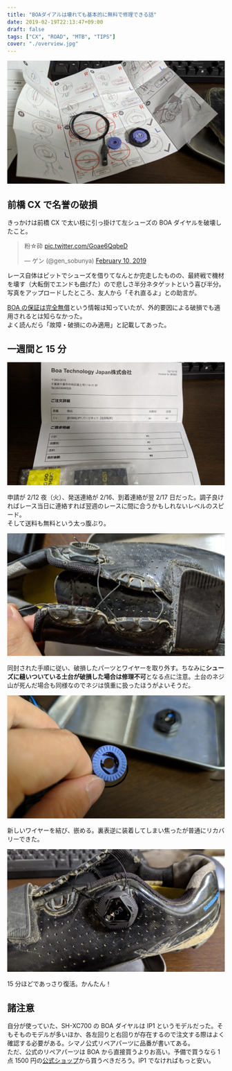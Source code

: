 ```yaml
---
title: "BOAダイアルは壊れても基本的に無料で修理できる話"
date: 2019-02-19T22:13:47+09:00
draft: false
tags: ["CX", "ROAD", "MTB", "TIPS"]
cover: "./overview.jpg"
---
```


![image](./overview.jpg)

## 前橋 CX で名誉の破損

きっかけは前橋 CX で太い枝に引っ掛けて左シューズの BOA ダイヤルを破壊したこと。

<blockquote class="twitter-tweet"><p lang="ja" dir="ltr">粉☆砕 <a href="https://t.co/Goae6QqbeD">pic.twitter.com/Goae6QqbeD</a></p>&mdash; ゲン (@gen_sobunya) <a href="https://twitter.com/gen_sobunya/status/1094467428623409154?ref_src=twsrc%5Etfw">February 10, 2019</a></blockquote>

レース自体はピットでシューズを借りてなんとか完走したものの、最終戦で機材を壊す（大転倒でエンドも曲げた）ので悲しさ半分ネタゲットという喜び半分。  
写真をアップロードしたところ、友人から「それ直るよ」との助言が。

[BOA の保証は完全無償](https://boa-japan-warranty.myshopify.com/)という情報は知っていたが、外的要因による破損でも適用されるとは知らなかった。  
よく読んだら「故障・破損にのみ適用」と記載してあった。

## 一週間と 15 分

![image](./nofee.jpg)

申請が 2/12 夜（火）、発送連絡が 2/16、到着連絡が翌 2/17 日だった。調子良ければレース当日に連絡すれば翌週のレースに間に合うかもしれないレベルのスピード。  
そして送料も無料という太っ腹ぶり。

![image](./purged.jpg)

同封された手順に従い、破損したパーツとワイヤーを取り外す。ちなみに**シューズに縫いついている土台が破損した場合は修理不可**となる点に注意。土台のネジ山が死んだ場合も同様なのでネジは慎重に扱ったほうがよいそうだ。

![image](./knot.jpg)

新しいワイヤーを結び、嵌める。裏表逆に装着してしまい焦ったが普通にリカバリーできた。

![image](./repaired.jpg)

15 分ほどであっさり復活。かんたん！

## 諸注意

自分が使っていた、SH-XC700 の BOA ダイヤルは IP1 というモデルだった。そもそものモデルが多いほか、各左回りと右回りが存在するので注文する際はよく確認する必要がある。シマノ公式リペアパーツに品番が書いてある。  
ただ、公式のリペアパーツは BOA から直接買うよりお高い。予備で買うなら 1 点 1500 円の[公式ショップ](https://boa-spareparts-japan.myshopify.com/)から買うべきだろう。IP1 でなければもっと安い。

<linkBox isAmazonLink url="http://www.amazon.co.jp/exec/obidos/ASIN/B07DWPRLLV/gensobunya-22/ref=nosim/" />
